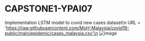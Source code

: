 # CAPSTONE1-YPAI07
Implementation LSTM model to covid new cases dataset\n
URL = 'https://raw.githubusercontent.com/MoH-Malaysia/covid19-public/main/epidemic/cases_malaysia.csv'\n
![image](https://github.com/najmi-hisham/CAPSTONE1-YPAI07/assets/69621770/21f7853a-a3b6-4634-ae9d-1cdf2b04136b)

